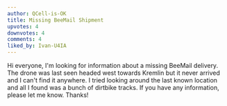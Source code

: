 ```yaml
---
author: QCell-is-OK
title: Missing BeeMail Shipment
upvotes: 4
downvotes: 4
comments: 4
liked_by: Ivan-U4IA
---
```

Hi everyone, I'm looking for information about a missing BeeMail delivery. The drone was last seen headed west towards Kremlin but it never arrived and I can't find it anywhere. I tried looking around the last known location and all I found was a bunch of dirtbike tracks. If you have any information, please let me know. Thanks!